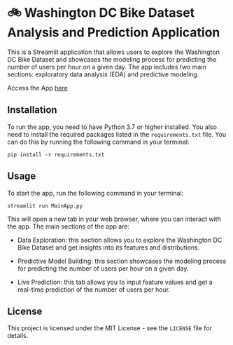 # 🚲 Washington DC Bike Dataset Analysis and Prediction Application

This is a Streamlit application that allows users to explore the Washington DC Bike Dataset and showcases the modeling process for predicting the number of users per hour on a given day. The app includes two main sections: exploratory data analysis (EDA) and predictive modeling.

Access the App [here](https://vasco-oliveiraa-bike-sharing-dc-dashboard-mainapp-kg7p8k.streamlit.app/)
## Installation

To run the app, you need to have Python 3.7 or higher installed. You also need to install the required packages listed in the `requirements.txt` file. You can do this by running the following command in your terminal:

`pip install -r requirements.txt`

## Usage

To start the app, run the following command in your terminal:

`streamlit run MainApp.py`


This will open a new tab in your web browser, where you can interact with the app. The main sections of the app are:

* Data Exploration: this section allows you to explore the Washington DC Bike Dataset and get insights into its features and distributions.

* Predictive Model Building: this section showcases the modeling process for predicting the number of users per hour on a given day.

* Live Prediction: this tab allows you to input feature values and get a real-time prediction of the number of users per hour.

## License

This project is licensed under the MIT License - see the `LICENSE` file for details.





